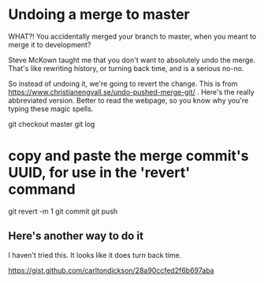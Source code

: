# Undoing a merge to master

WHAT?! You accidentally merged your branch to master, when you 
meant to merge it to development?

Steve McKown taught me that you don't want to absolutely undo
the merge. That's like rewriting history, or turning back time,
and is a serious no-no.

So instead of undoing it, we're going to revert the change. This
is from https://www.christianengvall.se/undo-pushed-merge-git/ .
Here's the really abbreviated version. Better to read the webpage,
so you know why you're typing these magic spells.


git checkout master
git log
# copy and paste the merge commit's UUID, for use in the 'revert' command
git revert -m 1 <merge-commit>
git commit
git push

## Here's another way to do it

I haven't tried this. It looks like it does turn back time.

https://gist.github.com/carltondickson/28a90ccfed2f6b697aba

